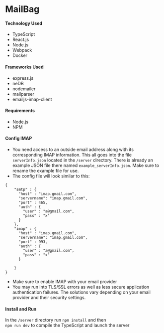 # MailBag

#### Technology Used
* TypeScript
* React.js
* Node.js
* Webpack
* Docker 

#### Frameworks Used
* express.js
* neDB 
* nodemailer
* mailparser
* emailjs-imap-client 

#### Requirements
* Node.js
* NPM 

#### Config IMAP
* You need access to an outside email address along with its corresponding IMAP information. This all goes into the file <code>serverInfo.json</code> located in the <code>/server</code> directory. There is already an example JSON file there named <code>example_serverInfo.json</code>. Make sure to rename the example file for use. <br>
* The config file will look similar to this: 

```
{
    "smtp" : {
      "host" : "imap.gmail.com",
      "servername": "imap.gmail.com",
      "port" : 465,
      "auth" : {
        "user" : "a@gmail.com",
        "pass" : "x"
      }
    },
    "imap" : {
      "host" : "imap.gmail.com",
      "servername": "imap.gmail.com",
      "port" : 993,
      "auth" : {
        "user" : "a@gmail.com",
        "pass" : "x"
      }

    }
}
```
* Make sure to enable IMAP with your email provider 
* You may run into TLS/SSL errors as well as less secure application authentication failures. The solutions vary depending on your email provider and their security settings. 

#### Install and Run 
In the <code>/server</code> directory run 
```npm install``` and then <br> 
```npm run dev``` to compile the TypeScript and launch the server 

